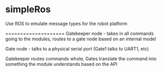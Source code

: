 simpleRos
=========

Use ROS to emulate message types for the robot platform



====================
Gatekeeper node - takes in all commands going to the modules, routes to a gate node based on an internal model

Gate node - talks to a physical serial port (Gate1 talks to UART1, etc)


Gatekeeper routes commands whole, Gates translate the command into something the module understands based on the API


